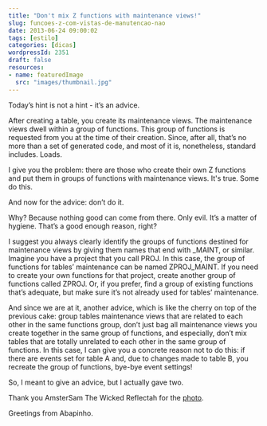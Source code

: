 ```yaml
---
title: "Don't mix Z functions with maintenance views!"
slug: funcoes-z-com-vistas-de-manutencao-nao
date: 2013-06-24 09:00:02
tags: [estilo]
categories: [dicas]
wordpressId: 2351
draft: false
resources:
- name: featuredImage
  src: "images/thumbnail.jpg"
---
```

Today’s hint is not a hint - it’s an advice.

After creating a table, you create its maintenance views. The maintenance views dwell within a group of functions. This group of functions is requested from you at the time of their creation. Since, after all, that’s no more than a set of generated code, and most of it is, nonetheless, standard includes. Loads.

I give you the problem: there are those who create their own Z functions and put them in groups of functions with maintenance views. It's true. Some do this.

<!--more-->

And now for the advice: don’t do it.

Why? Because nothing good can come from there. Only evil. It’s a matter of hygiene. That’s a good enough reason, right?

I suggest you always clearly identify the groups of functions destined for maintenance views by giving them names that end with _MAINT, or similar. Imagine you have a project that you call PROJ. In this case, the group of functions for tables’ maintenance can be named ZPROJ_MAINT. If you need to create your own functions for that project, create another group of functions called ZPROJ. Or, if you prefer, find a group of existing functions that’s adequate, but make sure it’s not already used for tables’ maintenance.

And since we are at it, another advice, which is like the cherry on top of the previous cake: group tables maintenance views that are related to each other in the same functions group, don’t just bag all maintenance views you create together in the same group of functions, and especially, don’t mix tables that are totally unrelated to each other in the same group of functions. In this case, I can give you a concrete reason not to do this: if there are events set for table A and, due to changes made to table B, you recreate the group of functions, bye-bye event settings!

So, I meant to give an advice, but I actually gave two.

Thank you AmsterSam The Wicked Reflectah for the [photo][1].

Greetings from Abapinho.

   [1]: http://www.flickr.com/photos/amstersam/4608512202
